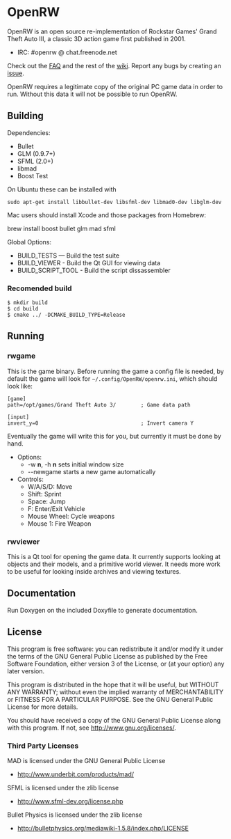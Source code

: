 # OpenRW

OpenRW is an open source re-implementation of Rockstar Games' Grand Theft Auto III,
a classic 3D action game first published in 2001.

* IRC: #openrw @ chat.freenode.net

Check out the [FAQ](https://github.com/rwengine/openrw/wiki/FAQ) and the rest of the [wiki](https://github.com/rwengine/openrw/wiki). Report any bugs by creating an [issue](https://github.com/rwengine/openrw/issues).

OpenRW requires a legitimate copy of the original PC game data in order to run.
Without this data it will not be possible to run OpenRW.

## Building

Dependencies:

* Bullet
* GLM (0.9.7+)
* SFML (2.0+)
* libmad
* Boost Test

On Ubuntu these can be installed with

`sudo apt-get install libbullet-dev libsfml-dev libmad0-dev libglm-dev`

Mac users should install Xcode and those packages from Homebrew:

brew install boost bullet glm mad sfml

Global Options:

* BUILD_TESTS — Build the test suite
* BUILD_VIEWER - Build the Qt GUI for viewing data
* BUILD_SCRIPT_TOOL - Build the script dissassembler

### Recomended build

```
$ mkdir build
$ cd build
$ cmake ../ -DCMAKE_BUILD_TYPE=Release
```

## Running

### rwgame

This is the game binary. Before running the game a config file is needed, by default
the game will look for ``~/.config/OpenRW/openrw.ini``, which should look like:

```
[game]
path=/opt/games/Grand Theft Auto 3/        ; Game data path

[input]
invert_y=0                                 ; Invert camera Y
```
Eventually the game will write this for you, but currently it must be done by
hand.

* Options:
    * -w **n**, -h **n** sets initial window size
    * --newgame starts a new game automatically
* Controls:
    * W/A/S/D: Move
    * Shift: Sprint
    * Space: Jump
    * F: Enter/Exit Vehicle
    * Mouse Wheel: Cycle weapons
    * Mouse 1: Fire Weapon

### rwviewer

This is a Qt tool for opening the game data. It currently supports  looking at
objects and their models, and a primitive world viewer. It needs more work to
be useful for looking inside archives and viewing textures.

## Documentation

Run Doxygen on the included Doxyfile to generate documentation.

## License

This program is free software: you can redistribute it and/or modify
it under the terms of the GNU General Public License as published by
the Free Software Foundation, either version 3 of the License, or
(at your option) any later version.

This program is distributed in the hope that it will be useful,
but WITHOUT ANY WARRANTY; without even the implied warranty of
MERCHANTABILITY or FITNESS FOR A PARTICULAR PURPOSE.  See the
GNU General Public License for more details.

You should have received a copy of the GNU General Public License
along with this program.  If not, see <http://www.gnu.org/licenses/>.

### Third Party Licenses

MAD is licensed under the GNU General Public License

* http://www.underbit.com/products/mad/

SFML is licensed under the zlib license

* http://www.sfml-dev.org/license.php

Bullet Physics is licensed under the zlib license

* http://bulletphysics.org/mediawiki-1.5.8/index.php/LICENSE
